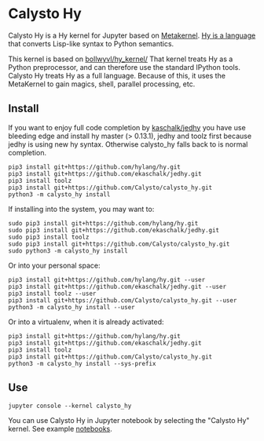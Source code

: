 
# Calysto Hy

Calysto Hy is a Hy kernel for Jupyter based on [Metakernel](https://github.com/Calysto/metakernel). [Hy is a language](https://github.com/hylang/hy) that converts Lisp-like syntax to Python semantics. 

This kernel is based on [bollwyvl/hy_kernel/](https://github.com/bollwyvl/hy_kernel/) That kernel treats Hy as a Python preprocessor, and can therefore use the standard IPython tools. Calysto Hy treats Hy as a full language. Because of this, it uses the MetaKernel to gain magics, shell, parallel processing, etc.

## Install

If you want to enjoy full code completion by [kaschalk/jedhy](https://github.com/ekaschalk/jedhy) you have
use bleeding edge and install hy master (> 0.13.1), jedhy and toolz first because jedhy is using new hy syntax.
Otherwise calysto_hy falls back to is normal completion.


```shell
pip3 install git+https://github.com/hylang/hy.git
pip3 install git+https://github.com/ekaschalk/jedhy.git
pip3 install toolz
pip3 install git+https://github.com/Calysto/calysto_hy.git
python3 -m calysto_hy install
```

If installing into the system, you may want to:

```shell
sudo pip3 install git+https://github.com/hylang/hy.git
sudo pip3 install git+https://github.com/ekaschalk/jedhy.git
sudo pip3 install toolz
sudo pip3 install git+https://github.com/Calysto/calysto_hy.git
sudo python3 -m calysto_hy install
```

Or into your personal space:

```shell
pip3 install git+https://github.com/hylang/hy.git --user
pip3 install git+https://github.com/ekaschalk/jedhy.git --user
pip3 install toolz --user
pip3 install git+https://github.com/Calysto/calysto_hy.git --user
python3 -m calysto_hy install --user
```

Or into a virtualenv, when it is already activated:

```shell
pip3 install git+https://github.com/hylang/hy.git
pip3 install git+https://github.com/ekaschalk/jedhy.git
pip3 install toolz
pip3 install git+https://github.com/Calysto/calysto_hy.git
python3 -m calysto_hy install --sys-prefix
```

## Use

```shell
jupyter console --kernel calysto_hy
```

You can use Calysto Hy in Jupyter notebook by selecting the "Calysto Hy" kernel. See example [notebooks](https://github.com/Calysto/calysto_hy/tree/master/notebooks).
